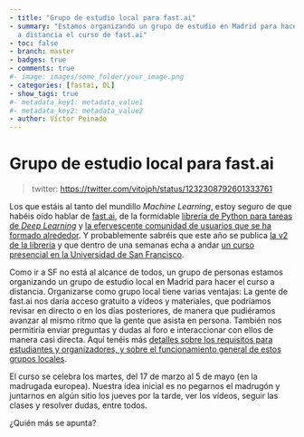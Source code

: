 ```yaml
---
- title: "Grupo de estudio local para fast.ai"
- summary: "Estamos organizando un grupo de estudio en Madrid para hacer
  a distancia el curso de fast.ai"
- toc: false
- branch: master
- badges: true
- comments: true
#- image: images/some_folder/your_image.png
- categories: [fastai, DL]
- show_tags: true
#- metadata_key1: metadata_value1
#- metadata_key2: metadata_value2
- author: Víctor Peinado
---
```


# Grupo de estudio local para fast.ai

> twitter: https://twitter.com/vitojph/status/1232308792601333761

Los que estáis al tanto del mundillo *Machine Learning*, estoy seguro de que habéis oído hablar de [fast.ai](https://www.fast.ai/), de la formidable [librería de Python para tareas de *Deep Learning*](https://docs.fast.ai/) y [la efervescente comunidad de usuarios que se ha formado alrededor](https://forums.fast.ai/). Y probablemente sabréis que este año se publica [la v2 de la librería](https://dev.fast.ai/) y que dentro de una semanas echa a andar [un curso presencial en la Universidad de San Francisco](https://www.usfca.edu/data-institute/certificates/deep-learning-part-one).

Como ir a SF no está al alcance de todos, un grupo de personas estamos organizando un grupo de estudio local en Madrid para hacer el curso a distancia. Organizarse como grupo local tiene varias ventajas: La gente de fast.ai nos daría acceso gratuito a vídeos y materiales, que podríamos revisar en directo o en los días posteriores, de manera que pudiéramos avanzar al mismo ritmo que la gente que asista en persona. También nos permitiría enviar preguntas y dudas al foro e interaccionar con ellos de manera casi directa. Aquí tenéis más [detalles sobre los requisitos para estudiantes y organizadores, y sobre el funcionamiento general de estos grupos locales](https://forums.fast.ai/t/fastai-study-group-guide/42616).

El curso se celebra los martes, del 17 de marzo al 5 de mayo (en la madrugada europea). Nuestra idea inicial es no pegarnos el madrugón y juntarnos en algún sitio los jueves por la tarde, ver los vídeos, seguir las clases y resolver dudas, entre todos.

¿Quién más se apunta? 

